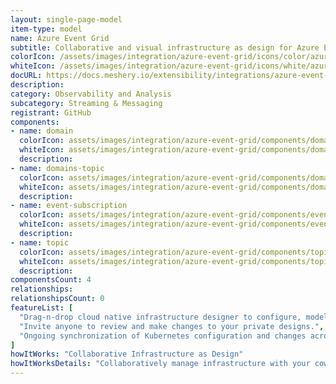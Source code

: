 ```yaml
---
layout: single-page-model
item-type: model
name: Azure Event Grid
subtitle: Collaborative and visual infrastructure as design for Azure Event Grid
colorIcon: /assets/images/integration/azure-event-grid/icons/color/azure-event-grid-color.svg
whiteIcon: /assets/images/integration/azure-event-grid/icons/white/azure-event-grid-white.svg
docURL: https://docs.meshery.io/extensibility/integrations/azure-event-grid
description: 
category: Observability and Analysis
subcategory: Streaming & Messaging
registrant: GitHub
components: 
- name: domain
  colorIcon: assets/images/integration/azure-event-grid/components/domain/icons/color/domain-color.svg
  whiteIcon: assets/images/integration/azure-event-grid/components/domain/icons/white/domain-white.svg
  description: 
- name: domains-topic
  colorIcon: assets/images/integration/azure-event-grid/components/domains-topic/icons/color/domains-topic-color.svg
  whiteIcon: assets/images/integration/azure-event-grid/components/domains-topic/icons/white/domains-topic-white.svg
  description: 
- name: event-subscription
  colorIcon: assets/images/integration/azure-event-grid/components/event-subscription/icons/color/event-subscription-color.svg
  whiteIcon: assets/images/integration/azure-event-grid/components/event-subscription/icons/white/event-subscription-white.svg
  description: 
- name: topic
  colorIcon: assets/images/integration/azure-event-grid/components/topic/icons/color/topic-color.svg
  whiteIcon: assets/images/integration/azure-event-grid/components/topic/icons/white/topic-white.svg
  description: 
componentsCount: 4
relationships: 
relationshipsCount: 0
featureList: [
  "Drag-n-drop cloud native infrastructure designer to configure, model, and deploy your workloads.",
  "Invite anyone to review and make changes to your private designs.",
  "Ongoing synchronization of Kubernetes configuration and changes across any number of clusters."
]
howItWorks: "Collaborative Infrastructure as Design"
howItWorksDetails: "Collaboratively manage infrastructure with your coworkers synchronously sharing the same designs."
---
```

